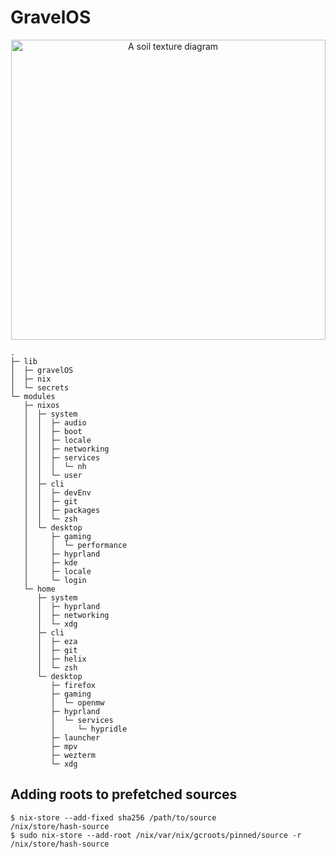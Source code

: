 # GravelOS

<p align="center">
   <img src="https://upload.wikimedia.org/wikipedia/commons/a/ad/SoilTexture_USDA.svg" alt="A soil texture diagram" width="503" height="480"/>
</p>

```
.
├─ lib
│  ├─ gravelOS
│  ├─ nix
│  └─ secrets
└─ modules
   ├─ nixos
   │  ├─ system
   │  │  ├─ audio
   │  │  ├─ boot
   │  │  ├─ locale
   │  │  ├─ networking
   │  │  ├─ services
   │  │  │  └─ nh
   │  │  └─ user
   │  ├─ cli
   │  │  ├─ devEnv
   │  │  ├─ git
   │  │  ├─ packages
   │  │  └─ zsh
   │  └─ desktop
   │     ├─ gaming
   │     │  └─ performance
   │     ├─ hyprland
   │     ├─ kde
   │     ├─ locale
   │     └─ login
   └─ home
      ├─ system
      │  ├─ hyprland
      │  ├─ networking
      │  └─ xdg
      ├─ cli
      │  ├─ eza
      │  ├─ git
      │  ├─ helix
      │  └─ zsh
      └─ desktop
         ├─ firefox
         ├─ gaming
         │  └─ openmw
         ├─ hyprland
         │  └─ services
         │     └─ hypridle
         ├─ launcher
         ├─ mpv
         ├─ wezterm
         └─ xdg
```

## Adding roots to prefetched sources
```
$ nix-store --add-fixed sha256 /path/to/source
/nix/store/hash-source
$ sudo nix-store --add-root /nix/var/nix/gcroots/pinned/source -r /nix/store/hash-source
```
